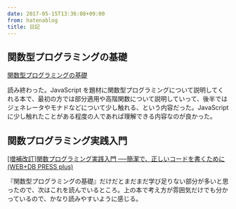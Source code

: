 ```yaml
---
date: 2017-05-15T13:36:08+09:00
from: hatenablog
title: 日記
---
```

## 関数型プログラミングの基礎

[関数型プログラミングの基礎](https://www.amazon.co.jp/dp/B01MQG41Y0)

読み終わった。JavaScript を題材に関数型プログラミングについて説明してくれる本で、最初の方では部分適用や高階関数について説明していって、後半ではジェネレータやモナドなどについて少し触れる、という内容だった。JavaScript に少し触れたことがある程度の人であれば理解できる内容なのが良かった。

## 関数プログラミング実践入門

[[増補改訂]関数プログラミング実践入門 ──簡潔で、正しいコードを書くために (WEB+DB PRESS plus)](https://www.amazon.co.jp/dp/4774183903)

『関数型プログラミングの基礎』だけだとまだまだ学び足りない部分が多いと思ったので、次はこれを読んでいるところ。上の本で考え方が雰囲気だけでも分かっているので、かなり読みやすいように感じる。

